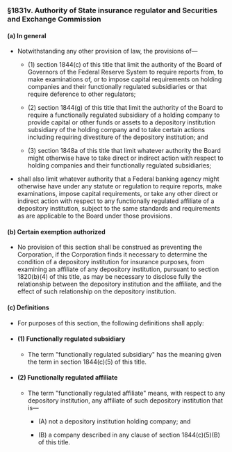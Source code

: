 ### §1831v. Authority of State insurance regulator and Securities and Exchange Commission
#### (a) In general
* Notwithstanding any other provision of law, the provisions of—

  * (1) section 1844(c) of this title that limit the authority of the Board of Governors of the Federal Reserve System to require reports from, to make examinations of, or to impose capital requirements on holding companies and their functionally regulated subsidiaries or that require deference to other regulators;

  * (2) section 1844(g) of this title that limit the authority of the Board to require a functionally regulated subsidiary of a holding company to provide capital or other funds or assets to a depository institution subsidiary of the holding company and to take certain actions including requiring divestiture of the depository institution; and

  * (3) section 1848a of this title that limit whatever authority the Board might otherwise have to take direct or indirect action with respect to holding companies and their functionally regulated subsidiaries;


* shall also limit whatever authority that a Federal banking agency might otherwise have under any statute or regulation to require reports, make examinations, impose capital requirements, or take any other direct or indirect action with respect to any functionally regulated affiliate of a depository institution, subject to the same standards and requirements as are applicable to the Board under those provisions.

#### (b) Certain exemption authorized
* No provision of this section shall be construed as preventing the Corporation, if the Corporation finds it necessary to determine the condition of a depository institution for insurance purposes, from examining an affiliate of any depository institution, pursuant to section 1820(b)(4) of this title, as may be necessary to disclose fully the relationship between the depository institution and the affiliate, and the effect of such relationship on the depository institution.

#### (c) Definitions
* For purposes of this section, the following definitions shall apply:

* #### (1) Functionally regulated subsidiary
  * The term "functionally regulated subsidiary" has the meaning given the term in section 1844(c)(5) of this title.

* #### (2) Functionally regulated affiliate
  * The term "functionally regulated affiliate" means, with respect to any depository institution, any affiliate of such depository institution that is—

    * (A) not a depository institution holding company; and

    * (B) a company described in any clause of section 1844(c)(5)(B) of this title.